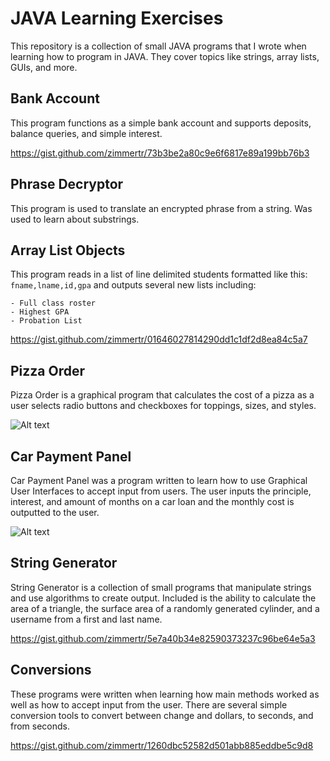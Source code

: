 # JAVA Learning Exercises

This repository is a collection of small JAVA programs that I wrote when learning how to program in JAVA. They cover topics like strings, array lists, GUIs, and more. 

## Bank Account

This program functions as a simple bank account and supports deposits, balance queries, and simple interest. 

https://gist.github.com/zimmertr/73b3be2a80c9e6f6817e89a199bb76b3

## Phrase Decryptor

This program is used to translate an encrypted phrase from a string. Was used to learn about substrings.


## Array List Objects

This program reads in a list of line delimited students formatted like this: `fname,lname,id,gpa` and outputs several new lists including:

```
- Full class roster
- Highest GPA
- Probation List
```

https://gist.github.com/zimmertr/01646027814290dd1c1df2d8ea84c5a7

## Pizza Order

Pizza Order is a graphical program that calculates the cost of a pizza as a user selects radio buttons and checkboxes for toppings, sizes, and styles.

![Alt text](https://raw.githubusercontent.com/zimmertr/JAVA-Learning-Labs-CIS162/master/Pizza%20Order/screenshot.png "Pizza Order")

## Car Payment Panel

Car Payment Panel was a program written to learn how to use Graphical User Interfaces to accept input from users. The user inputs the principle, interest, and amount of months on a car loan and the monthly cost is outputted to the user.

![Alt text](https://raw.githubusercontent.com/zimmertr/JAVA-Learning-Labs-CIS162/master/Car%20Payment%20Panel/screenshot.png "GUI")


## String Generator

String Generator is a collection of small programs that manipulate strings and use algorithms to create output. Included is the ability to calculate the area of a triangle, the surface area of a randomly generated cylinder, and a username from a first and last name. 

https://gist.github.com/zimmertr/5e7a40b34e82590373237c96be64e5a3


## Conversions

These programs were written when learning how main methods worked as well as how to accept input from the user. There are several simple conversion tools to convert between change and dollars, to seconds, and from seconds.

https://gist.github.com/zimmertr/1260dbc52582d501abb885eddbe5c9d8
